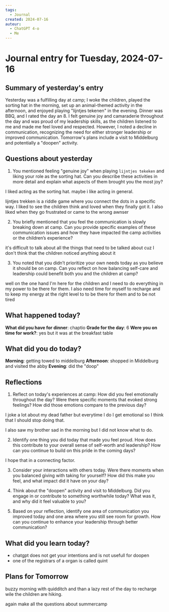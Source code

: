 ```yaml
---
tags:
  - Journal
created: 2024-07-16
auteur:
  - ChatGPT 4-o
  - Me
---
```

# Journal entry for Tuesday, 2024-07-16

## Summary of yesterday's entry

Yesterday was a fulfilling day at camp; I woke the children, played the sorting hat in the morning, set up an animal-themed activity in the afternoon, and enjoyed playing "lijntjes tekenen" in the evening. Dinner was BBQ, and I rated the day an 8. I felt genuine joy and camaraderie throughout the day and was proud of my leadership skills, as the children listened to me and made me feel loved and respected. However, I noted a decline in communication, recognizing the need for either stronger leadership or improved communication. Tomorrow's plans include a visit to Middelburg and potentially a "doopen" activity.

## Questions about yesterday

1. You mentioned feeling "genuine joy" when playing `lijntjes tekeken` and liking your role as the sorting hat. Can you describe these activities in more detail and explain what aspects of them brought you the most joy?

I liked acting as the sorting hat. maybe i like acting in general.

lijntjes trekken is a riddle game where you connect the dots in a specific way.
I liked to see the children think and loved when they finally got it. I also liked when they go frustrated or came to the wrong awnser

2. You briefly mentioned that you feel the communication is slowly breaking down at camp. Can you provide specific examples of these communication issues and how they have impacted the camp activities or the children’s experience?

it's difficult to talk about all the things that need to be talked about cuz I don't think that the children noticed anything about it

3. You noted that you didn’t prioritize your own needs today as you believe it should be on camp. Can you reflect on how balancing self-care and leadership could benefit both you and the children at camp?

well on the one hand I'm here for the children and I need to do everything in my power to be there for them. I also need time for myself to recharge and to keep my energy at the right level to to be there for them and to be not tired

## What happened today?

**What did you have for dinner**: chaptio
**Grade for the day**: 6
**Were you on time for work?**: yes but it was at the breakfast table 

## What did you do today?

**Morning**: getting towed to middelburg
**Afternoon**: shopped in Middelburg and visited the abby
**Evening**: did the "doop"

## Reflections

1. Reflect on today's experiences at camp: How did you feel emotionally throughout the day? Were there specific moments that evoked strong feelings? How did those emotions compare to the previous day?

I joke a lot about my dead father but everytime I do I get emotional so I think that I should stop doing that.

I also saw my brother sad in the morning but I did not know what to do.

2. Identify one thing you did today that made you feel proud. How does this contribute to your overall sense of self-worth and leadership? How can you continue to build on this pride in the coming days?

I hope that in a connecting factor.

3. Consider your interactions with others today. Were there moments when you balanced giving with taking for yourself? How did this make you feel, and what impact did it have on your day?

4. Think about the "doopen" activity and visit to Middelburg. Did you engage in or contribute to something worthwhile today? What was it, and why did it feel valuable to you?

5. Based on your reflection, identify one area of communication you improved today and one area where you still see room for growth. How can you continue to enhance your leadership through better communication?

## What did you learn today?

- chatgpt does not get your intentions and is not usefull for doopen
- one of the registrars of a organ is called quint

## Plans for Tomorrow

buzzy morning with quidditch 
and than a lazy rest of the day to recharge wile the children are hiking.

again make all the questions about summercamp
